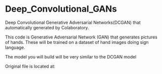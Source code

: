 # Deep_Convolutional_GANs
Deep Convolutional Generative Adversarial Networks(DCGAN) that automatically generated by Colaboratory.


This code is Generative Adversarial Network (GAN) that generates pictures of hands. These will be trained on a dataset of hand images doing sign language.

The model you will build will be very similar to the DCGAN model

Original file is located at:


